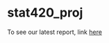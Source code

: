 # stat420_proj

To see our latest report, link <a href="https://htmlpreview.github.io/?https://github.com/mhchan98/stat420_proj/blob/master/mlb_data_analysis_proj/stat420_proj_final.html">here</a>
